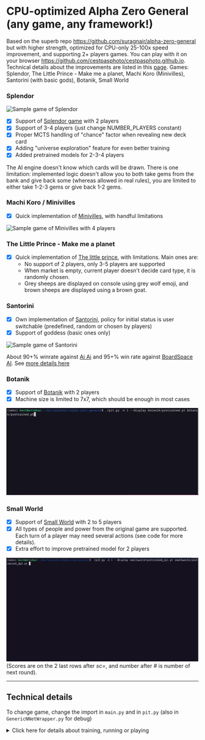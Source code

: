 # CPU-optimized Alpha Zero General (any game, any framework!)

Based on the superb repo https://github.com/suragnair/alpha-zero-general but with higher strength, optimized for CPU-only 25-100x speed improvement, and supporting 2+ players games. You can play with it on your browser https://github.com/cestpasphoto/cestpasphoto.github.io. Technical details about the improvements are listed in this [page](README_features.md).
Games: Splendor, The Little Prince - Make me a planet, Machi Koro (Minivilles), Santorini (with basic gods), Botanik, Small World

### Splendor

![Sample game of Splendor](splendor/sample_game.gif)

* [x] Support of [Splendor game](https://en.wikipedia.org/wiki/Splendor_(game)) with 2 players
* [x] Support of 3-4 players (just change NUMBER_PLAYERS constant)
* [x] Proper MCTS handling of "chance" factor when revealing new deck card
* [x] Adding "universe exploration" feature for even better training
* [x] Added pretrained models for 2-3-4 players

The AI engine doesn't know which cards will be drawn. There is one limitation: implemented logic doesn't allow you to both take gems from the bank and give back some (whereas allowed in real rules), you are limited to either take 1-2-3 gems or give back 1-2 gems.

### Machi Koro / Minivilles

* [x] Quick implementation of [Minivilles](https://en.wikipedia.org/wiki/Machi_Koro), with handful limitations

![Sample game of Minivilles with 4 players](minivilles/sample_game.gif)


### The Little Prince - Make me a planet

* [x] Quick implementation of [The little prince](https://cdn.1j1ju.com/medias/67/f8/eb-the-little-prince-make-me-a-planet-rulebook.pdf), with limitations. Main ones are:
   * No support of 2 players, only 3-5 players are supported
   * When market is empty, current player doesn't decide card type, it is randomly chosen.
   * Grey sheeps are displayed on console using grey wolf emoji, and brown sheeps are displayed using a brown goat.


### Santorini

* [x] Own implementation of [Santorini](https://www.ultraboardgames.com/santorini/game-rules.php), policy for initial status is user switchable (predefined, random or chosen by players)
* [x] Support of goddess (basic ones only)

![Sample game of Santorini](santorini/sample_game_with_random_init.gif)

About 90+% winrate against [Ai Ai](http://mrraow.com/index.php/aiai-home/aiai/) and 95+% win rate against [BoardSpace AI](https://www.boardspace.net/english/index.shtml). See [more details here](santorini/README.md)


### Botanik

* [x] Support of [Botanik](https://boardgamegeek.com/boardgame/271529/botanik) with 2 players
* [x] Machine size is limited to 7x7, which should be enough in most cases

![Sample game](botanik/sample_game.gif)


### Small World

* [x] Support of [Small World](https://boardgamegeek.com/boardgame/40692/small-world) with 2 to 5 players
* [x] All types of people and power from the original game are supported. Each turn of a player may need several actions (see code for more details).
* [x] Extra effort to improve pretrained model for 2 players

![Sample game with 2 players](smallworld/sample_game.gif) (Scores are on the 2 last rows after _sc=_, and number after _#_ is number of next round).


---

## Technical details

To change game, change the import in `main.py` and in `pit.py` (also in `GenericNNetWrapper.py` for debug)

<details>
  <summary>Click here for details about training, running or playing</summary>

#### Dependencies

`pip3 install onnxruntime numba tqdm colorama coloredlogs`
and
`pip3 install torch --extra-index-url https://download.pytorch.org/whl/cpu`

Contrary to previous investigations, latest versions of onnxruntime and pytorch lead to best performance, see GenericNNetWrapper.py line 315

#### How to play versus saved engine

`./pit.py splendor/pretrained_2players.pt human -n 1`


_Ongoing code/features rework, some pretrained networks won't work anymore_
You can also make 2 networks fight each other ![2 networks fighting](splendor/many_games.gif). Contrary to baseline version, pit.py automatically retrieves training settings and load them (numMCTSSims, num_channels, ...) although you can override if you want; you may even select 2 different architecture to compare them!

#### Recommended settings for training

Compared to initial version, I target a smaller network but more MCTS simulations allowing to see further: this approach is less efficient on GPU, but similar on CPU and allow stronger AI.

`main.py -m 800 -e 1000 -i 5 -F -c 2.5 -f 0.1 -T 10 -b 32 -l 0.0003 -p 1 -D 0.3 -C ../results/mytest`: 

* Start by defining proper number of players in SplendorGame.py and disabling card reserve actions in first lines of splendor/SplendorLogicNumba.py
* `-c 2.5 -f 0.1`: MCTS options to tune, like cpuct value and FPU (first play urgency)
* Initiate training with lower simulations number and less episodes per round
* `-b 32 -l 0.0003 -p 1 -D 0.3`: define batch size, learning rate, number of epochs and dropout. Larger number of epochs may degrade performance, same for larger batch sizes so you only need to tune roughly dropout value (0., 0.3 or 0.3).

My baseline of training scenario is the following:
1. `-m 100 -q 0.  -l 0.003  -e 200  -i 2     -f 0.1`
2. `-m 200 -q 0.5 -l 0.001  -e 200  -i 4     -f 0.1`
3. `-m 400 -q 0.5 -l 0.0003 -e 500  -i 8  -F -f 0.1`
4. `-m 800 -q 1.0 -l 0.0003 -e 1500 -i 10 -F -f 0.1`

![Sample training](splendor/sample_training.jpg)

Of course you need to tune parameters depending on the game, especially cpuct and FPU. The option `-V` allows you to switch between different NN architectures. If you specify a previous checkpoint using a different architecture, it will still try loading weights as much as possible. It allows me starting first steps of training with small/fast networks and then I experiment larger networks.

#### To debug

To debug add `NUMBA_DISABLE_JIT=1` as a prefix before main.py, and the option `--parallel-inferences 1`.

#### Multithreading

I also usually execute several trainings in parallel; you can evaluate the results obtained in the last 24 hours by using this command (execute as many times as threads): `./pit.py -A 24 -T 8`

The code also runs several games to benefit from faster batch inferences; note that games are not run simultaneously but one at a time, meaning it still uses 1 CPU core. The downside is the bigger memory footprint.
</details>
